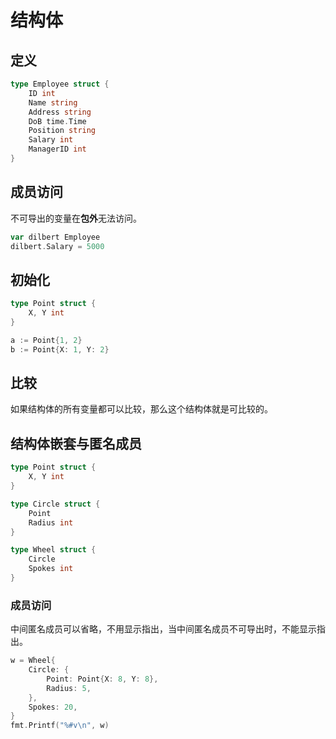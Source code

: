 # 结构体

## 定义

```go
type Employee struct {
    ID int
    Name string
    Address string
    DoB time.Time
    Position string
    Salary int
    ManagerID int
}
```

## 成员访问

不可导出的变量在**包外**无法访问。

```go
var dilbert Employee
dilbert.Salary = 5000
```

## 初始化

```go
type Point struct {
    X, Y int
}

a := Point{1, 2}
b := Point{X: 1, Y: 2}
```

## 比较

如果结构体的所有变量都可以比较，那么这个结构体就是可比较的。

## 结构体嵌套与匿名成员

```go
type Point struct {
    X, Y int
}

type Circle struct {
    Point
    Radius int
}

type Wheel struct {
    Circle
    Spokes int
}
```

### 成员访问

中间匿名成员可以省略，不用显示指出，当中间匿名成员不可导出时，不能显示指出。

```go
w = Wheel{
    Circle: {
        Point: Point{X: 8, Y: 8},
        Radius: 5,
    },
    Spokes: 20,
}
fmt.Printf("%#v\n", w)
```



